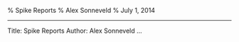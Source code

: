 % Spike Reports
% Alex Sonneveld
% July 1, 2014

---
Title: Spike Reports
Author: Alex Sonneveld
...

